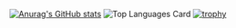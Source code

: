 [![Anurag's GitHub stats](https://github-readme-stats.vercel.app/api?username=naoya0117&&show_icons=true)](https://github.com/anuraghazra/github-readme-stats&count_private=true&hide="VimScript")
![Top Languages Card](https://github-readme-stats.vercel.app/api/top-langs/?username=naoya0117&hide=Vim%20Script&langs_count=10&layout=compact)
[![trophy](https://github-profile-trophy.vercel.app/?username=naoya0117&column=7)](https://github.com/ryo-ma/github-profile-trophy)
